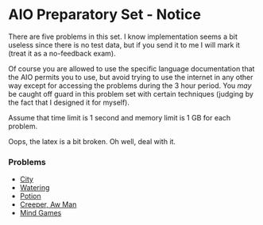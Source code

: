 # AIO Preparatory Set - Notice

There are five problems in this set. I know implementation seems a bit useless since there is no test data, but if you send it to me I will mark it (treat it as a no-feedback exam).

Of course you are allowed to use the specific language documentation that the AIO permits you to use, but avoid trying to use the internet in any other way except for accessing the problems during the 3 hour period. You *may* be caught off guard in this problem set with certain techniques (judging by the fact that I designed it for myself).

Assume that time limit is 1 second and memory limit is 1 GB for each problem.

Oops, the latex is a bit broken. Oh well, deal with it.

### Problems

- [City](city/statement)
- [Watering](watering/statement)
- [Potion](potion/statement)
- [Creeper, Aw Man](creeper/statement)
- [Mind Games](mind/statement)